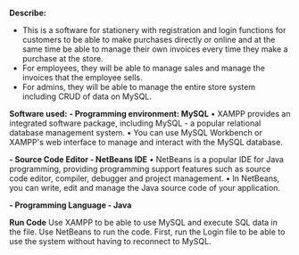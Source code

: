 **Describe:**
- This is a software for stationery with registration and login functions for customers to be able to make purchases directly or online and at the same 
time be able to manage their own invoices every time they make a purchase at the store.
- For employees, they will be able to manage sales and manage the invoices that the employee sells.
- For admins, they will be able to manage the entire store system including CRUD of data on MySQL.

**Software used:**
**- Programming environment: MySQL**
  • XAMPP provides an integrated software package, including MySQL - a popular relational database management system.
  • You can use MySQL Workbench or XAMPP's web interface to manage and interact with the MySQL database.
  
**- Source Code Editor - NetBeans IDE**
  • NetBeans is a popular IDE for Java programming, providing programming support features such as source code editor, compiler, debugger and project management.
  • In NetBeans, you can write, edit and manage the Java source code of your application.
  
**- Programming Language - Java**

**Run Code**
Use XAMPP to be able to use MySQL and execute SQL data in the file. 
Use NetBeans to run the code. 
First, run the Login file to be able to use the system without having to reconnect to MySQL.
